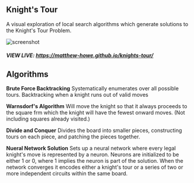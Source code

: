 ## Knight's Tour

A visual exploration of local search algorithms which generate solutions to the Knight's Tour Problem.

![screenshot](https://i.gyazo.com/95d962a1c73b8480d1002afce2b6f95a.png)

##### VIEW LIVE: https://matthew-howe.github.io/knights-tour/

## Algorithms
**Brute Force Backtracking**
  Systematically enumerates over all possible tours. Backtracking when a knight runs out of valid moves

**Warnsdorf's Algorithm**
  Will move the knight so that it always proceeds to the square frm which the knight will have the fewest onward moves. (Not including squares already visited.)

**Divide and Conquer**
  Divides the board into smaller pieces, constructing tours on each piece, and patching the pieces together.

**Nueral Network Solution**
  Sets up a neural network where every legal knight's move is represented by a neuron. Neurons are initialized to be either 1 or 0, where 1 implies the neuron is part of the solution. When the network converges it encodes either a knight's tour or a series of two or more independent circuits within the same board.
